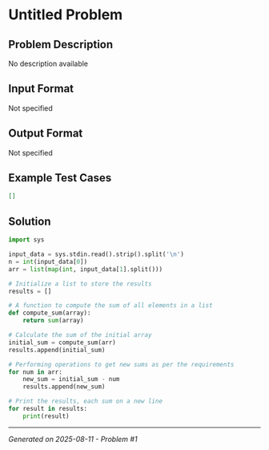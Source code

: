 # Untitled Problem

## Problem Description
No description available

## Input Format
Not specified

## Output Format
Not specified

## Example Test Cases
```json
[]
```

## Solution
```python
import sys

input_data = sys.stdin.read().strip().split('\n')
n = int(input_data[0])
arr = list(map(int, input_data[1].split()))

# Initialize a list to store the results
results = []

# A function to compute the sum of all elements in a list
def compute_sum(array):
    return sum(array)

# Calculate the sum of the initial array
initial_sum = compute_sum(arr)
results.append(initial_sum)

# Performing operations to get new sums as per the requirements
for num in arr:
    new_sum = initial_sum - num
    results.append(new_sum)

# Print the results, each sum on a new line
for result in results:
    print(result)
```

---
*Generated on 2025-08-11 - Problem #1*